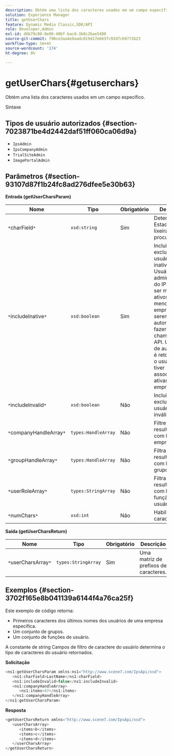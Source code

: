 ```yaml
---
description: Obtém uma lista dos caracteres usados em um campo específico.
solution: Experience Manager
title: getUserChars
feature: Dynamic Media Classic,SDK/API
role: Developer,Admin
exl-id: d6b79c06-0e90-406f-bac8-3b8c2bae5480
source-git-commit: 790ce3aa4e9aadc019d17e663fc93d7c69772b23
workflow-type: tm+mt
source-wordcount: '174'
ht-degree: 0%

---
```


# getUserChars{#getuserchars}

Obtém uma lista dos caracteres usados em um campo específico.

Sintaxe

## Tipos de usuário autorizados {#section-7023871be4d2442daf51ff060ca06d9a}

* `IpsAdmin`
* `IpsCompanyAdmin`
* `TrialSiteAdmin`
* `ImagePortalAdmin`

## Parâmetros {#section-93107d87f1b24fc8ad276dfee5e30b63}

**Entrada (getUserCharsParam)**

| Nome | Tipo | Obrigatório | Descrição |
|---|---|---|---|
| `*`charField`*` | `xsd:string` | Sim | Determina o Estado da lixeira a ser procurado. |
| `*`includeInative`*` | `xsd:boolean` | Sim | Incluir ou excluir usuários inativos. Usuários não administrativos do IPS devem ser membros ativos de pelo menos uma empresa para serem autorizados a fazer chamadas de API. Uma falha de autorização é retornada se o usuário não tiver associações ativas à empresa. |
| `*`includeInvalid`*` | `xsd:boolean` | Não | Incluir ou excluir usuários inválidos. |
| `*`companyHandleArray`*` | `types:HandleArray` | Não | Filtre os resultados com base na empresa. |
| `*`groupHandleArray`*` | `types:HandleArray` | Não | Filtra os resultados com base em grupos. |
| `*`userRoleArray`*` | `types:StringArray` | Não | Filtra os resultados com base na função do usuário. |
| `*`numChars`*` | `xsd:int` | Não | Habilitar > 1 caractere. |

**Saída (getUserCharsReturn)**

| Nome | Tipo | Obrigatório | Descrição |
|---|---|---|---|
| `*`userCharsArray`*` | `types:StringArray` | Sim | Uma matriz de prefixos de caracteres. |

## Exemplos {#section-3702f165e8b041139a6144f4a76ca25f}

Este exemplo de código retorna:

* Primeiros caracteres dos últimos nomes dos usuários de uma empresa específica.
* Um conjunto de grupos.
* Um conjunto de funções de usuário.

A constante de string Campos de filtro de caractere do usuário determina o tipo de caracteres do usuário retornados.

**Solicitação**

```java
<ns1:getUserCharsParam xmlns:ns1="http://www.scene7.com/IpsApi/xsd">
   <ns1:charField>LastName</ns1:charField>
   <ns1:includeInvalid>false</ns1:includeInvalid>
   <ns1:companyHandleArray>
      <ns1:items>47</ns1:items>
   </ns1:companyHandleArray>
</ns1:getUserCharsParam>
```

**Resposta**

```java
<getUserCharsReturn xmlns="http://www.scene7.com/IpsApi/xsd">
   <userCharsArray>
      <items>b</items>
      <items>c</items>
      <items>d</items>
   </userCharsArray>
</getUserCharsReturn>
```
